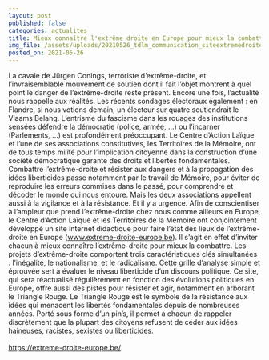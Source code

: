 ```yaml
---
layout: post
published: false
categories: actualites
title: Mieux connaître l'extrême droite en Europe pour mieux la combattre
img_file: /assets/uploads/20210526_tdlm_communication_siteextremedroitecalcom_sitetm_1240x480.jpg
posted_on: 2021-05-26
---
```

La cavale de Jürgen Conings, terroriste d’extrême-droite, et l’invraisemblable mouvement de soutien dont il
fait l’objet montrent à quel point le danger de l’extrême-droite reste présent. Encore une fois, l’actualité nous
rappelle aux réalités. Les récents sondages électoraux également : en Flandre, si nous votions demain, un
électeur sur quatre soutiendrait le Vlaams Belang. L’entrisme du fascisme dans les rouages des institutions
sensées défendre la démocratie (police, armée, …) ou l’incarner (Parlements, …) est profondément
préoccupant.
Le Centre d’Action Laïque et l’une de ses associations constitutives, les Territoires de la Mémoire, ont de tous
temps milité pour l’implication citoyenne dans la construction d’une société démocratique garante des droits
et libertés fondamentales. Combattre l’extrême-droite et résister aux dangers et à la propagation des idées
liberticides passe notamment par le travail de Mémoire, pour éviter de reproduire les erreurs commises dans
le passé, pour comprendre et décoder le monde qui nous entoure. Mais les deux associations appellent aussi
à la vigilance et à la résistance. Et il y a urgence.
Afin de conscientiser à l’ampleur que prend l’extrême-droite chez nous comme ailleurs en Europe, le Centre
d’Action Laïque et les Territoires de la Mémoire ont conjointement développé un site internet didactique pour
faire l’état des lieux de l’extrême-droite en Europe (www.extreme-droite-europe.be). Il s’agit en effet d’inviter
chacun à mieux connaître l’extrême-droite pour mieux la combattre.
Les projets d’extrême-droite comportent trois caractéristiques clés simultanées : l’inégalité, le nationalisme,
et le radicalisme. Cette grille d’analyse simple et éprouvée sert à évaluer le niveau liberticide d’un discours
politique.
Ce site, qui sera réactualisé régulièrement en fonction des évolutions politiques en Europe, offre aussi des
pistes pour résister et agir, notamment en arborant le Triangle Rouge. Le Triangle Rouge est le symbole de la
résistance aux idées qui menacent les libertés fondamentales depuis de nombreuses années. Porté sous
forme d’un pin’s, il permet à chacun de rappeler discrètement que la plupart des citoyens refusent de céder
aux idées haineuses, racistes, sexistes ou liberticides.\
\
<https://extreme-droite-europe.be/>